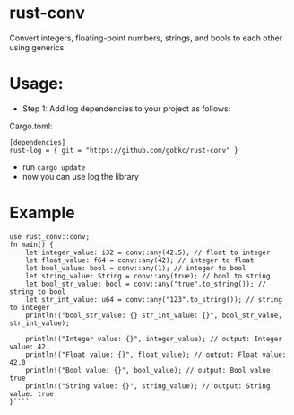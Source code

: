 # rust-conv
Convert integers, floating-point numbers, strings, and bools to each other using generics

# Usage:

- Step 1: Add log dependencies to your project as follows:

Cargo.toml:
````
[dependencies]
rust-log = { git = "https://github.com/gobkc/rust-conv" }
````

- run `cargo update`
- now you can use log the library

# Example

````
use rust_conv::conv;
fn main() {
    let integer_value: i32 = conv::any(42.5); // float to integer
    let float_value: f64 = conv::any(42); // integer to float
    let bool_value: bool = conv::any(1); // integer to bool
    let string_value: String = conv::any(true); // bool to string
    let bool_str_value: bool = conv::any("true".to_string()); // string to bool
    let str_int_value: u64 = conv::any("123".to_string()); // string to integer
    println!("bool_str_value: {} str_int_value: {}", bool_str_value, str_int_value);

    println!("Integer value: {}", integer_value); // output: Integer value: 42
    println!("Float value: {}", float_value); // output: Float value: 42.0
    println!("Bool value: {}", bool_value); // output: Bool value: true
    println!("String value: {}", string_value); // output: String value: true
}````
